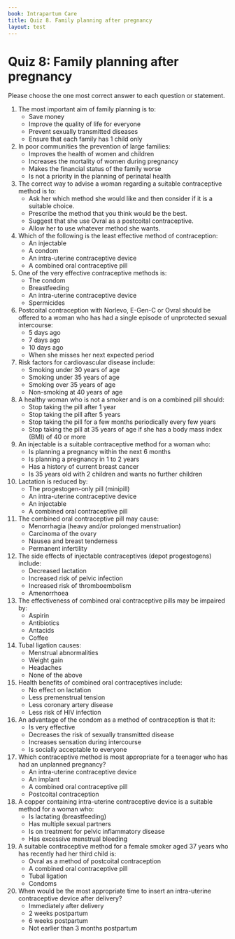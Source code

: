```yaml
---
book: Intrapartum Care
title: Quiz 8. Family planning after pregnancy
layout: test
---
```


# Quiz 8: Family planning after pregnancy

Please choose the one most correct answer to each question or statement.

1.	The most important aim of family planning is to:
	-	Save money
	+	Improve the quality of life for everyone
	-	Prevent sexually transmitted diseases
	-	Ensure that each family has 1 child only
2.	In poor communities the prevention of large families:
	+	Improves the health of women and children
	-	Increases the mortality of women during pregnancy
	-	Makes the financial status of the family worse
	-	Is not a priority in the planning of perinatal health
3.	The correct way to advise a woman regarding a suitable contraceptive method is to:
	+	Ask her which method she would like and then consider if it is a suitable choice.
	-	Prescribe the method that you think would be the best.
	-	Suggest that she use Ovral as a postcoital contraceptive.
	-	Allow her to use whatever method she wants.
4.	Which of the following is the least effective method of contraception:
	-	An injectable
	+	A condom
	-	An intra-uterine contraceptive device
	-	A combined oral contraceptive pill
5.	One of the very effective contraceptive methods is:
	-	The condom
	-	Breastfeeding
	+	An intra-uterine contraceptive device
	-	Spermicides
6.	Postcoital contraception with Norlevo, E-Gen-C or Ovral should be offered to a woman who has had a single episode of unprotected sexual intercourse:
	+	5 days ago
	-	7 days ago
	-	10 days ago
	-	When she misses her next expected period
7.	Risk factors for cardiovascular disease include:
	-	Smoking under 30 years of age
	-	Smoking under 35 years of age
	+	Smoking over 35 years of age
	-	Non-smoking at 40 years of age
8.	A healthy woman who is not a smoker and is on a combined pill should:
	-	Stop taking the pill after 1 year
	-	Stop taking the pill after 5 years
	-	Stop taking the pill for a few months periodically every few years
	+	Stop taking the pill at 35 years of age if she has a body mass index (BMI) of 40 or more
9.	An injectable is a suitable contraceptive method for a woman who:
	-	Is planning a pregnancy within the next 6 months
	+	Is planning a pregnancy in 1 to 2 years
	-	Has a history of current breast cancer
	-	Is 35 years old with 2 children and wants no further children
10.	Lactation is reduced by:
	-	The progestogen-only pill (minipill)
	-	An intra-uterine contraceptive device
	-	An injectable
	+	A combined oral contraceptive pill
11.	The combined oral contraceptive pill may cause:
	-	Menorrhagia (heavy and/or prolonged menstruation)
	-	Carcinoma of the ovary
	+	Nausea and breast tenderness
	-	Permanent infertility
12.	The side effects of injectable contraceptives (depot progestogens) include:
	-	Decreased lactation
	-	Increased risk of pelvic infection
	-	Increased risk of thromboembolism
	+	Amenorrhoea
13.	The effectiveness of combined oral contraceptive pills may be impaired by:
	-	Aspirin
	+	Antibiotics
	-	Antacids
	-	Coffee
14.	Tubal ligation causes:
	-	Menstrual abnormalities
	-	Weight gain
	-	Headaches
	+	None of the above
15.	Health benefits of combined oral contraceptives include:
	-	No effect on lactation
	+	Less premenstrual tension
	-	Less coronary artery disease
	-	Less risk of HIV infection
16.	An advantage of the condom as a method of contraception is that it:
	-	Is very effective
	+	Decreases the risk of sexually transmitted disease
	-	Increases sensation during intercourse
	-	Is socially acceptable to everyone
17.	Which contraceptive method is most appropriate for a teenager who has had an unplanned pregnancy?
	-	An intra-uterine contraceptive device
	+	An implant
	-	A combined oral contraceptive pill
	-	Postcoital contraception
18.	A copper containing intra-uterine contraceptive device is a suitable method for a woman who:
	+	Is lactating (breastfeeding)
	-	Has multiple sexual partners
	-	Is on treatment for pelvic inflammatory disease
	-	Has excessive menstrual bleeding
19.	A suitable contraceptive method for a female smoker aged 37 years who has recently had her third child is:
	-	Ovral as a method of postcoital contraception
	-	A combined oral contraceptive pill
	+	Tubal ligation
	-	Condoms
20.	When would be the most appropriate time to insert an intra-uterine contraceptive device after delivery?
	-	Immediately after delivery
	-	2 weeks postpartum
	+	6 weeks postpartum
	-	Not earlier than 3 months postpartum